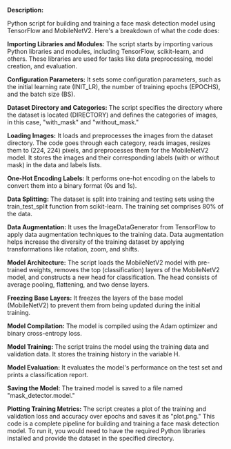 **Description:**

Python script for building and training a face mask detection model using TensorFlow and MobileNetV2. Here's a breakdown of what the code does:

**Importing Libraries and Modules:** The script starts by importing various Python libraries and modules, including TensorFlow, scikit-learn, and others. These libraries are used for tasks like data preprocessing, model creation, and evaluation.

**Configuration Parameters:** It sets some configuration parameters, such as the initial learning rate (INIT_LR), the number of training epochs (EPOCHS), and the batch size (BS).

**Dataset Directory and Categories:** The script specifies the directory where the dataset is located (DIRECTORY) and defines the categories of images, in this case, "with_mask" and "without_mask."

**Loading Images:** It loads and preprocesses the images from the dataset directory. The code goes through each category, reads images, resizes them to (224, 224) pixels, and preprocesses them for the MobileNetV2 model. It stores the images and their corresponding labels (with or without mask) in the data and labels lists.

**One-Hot Encoding Labels:** It performs one-hot encoding on the labels to convert them into a binary format (0s and 1s).

**Data Splitting:** The dataset is split into training and testing sets using the train_test_split function from scikit-learn. The training set comprises 80% of the data.

**Data Augmentation:** It uses the ImageDataGenerator from TensorFlow to apply data augmentation techniques to the training data. Data augmentation helps increase the diversity of the training dataset by applying transformations like rotation, zoom, and shifts.

**Model Architecture:** The script loads the MobileNetV2 model with pre-trained weights, removes the top (classification) layers of the MobileNetV2 model, and constructs a new head for classification. The head consists of average pooling, flattening, and two dense layers.

**Freezing Base Layers:** It freezes the layers of the base model (MobileNetV2) to prevent them from being updated during the initial training.

**Model Compilation:** The model is compiled using the Adam optimizer and binary cross-entropy loss.

**Model Training:** The script trains the model using the training data and validation data. It stores the training history in the variable H.

**Model Evaluation:** It evaluates the model's performance on the test set and prints a classification report.

**Saving the Model:** The trained model is saved to a file named "mask_detector.model."

**Plotting Training Metrics:** The script creates a plot of the training and validation loss and accuracy over epochs and saves it as "plot.png."
This code is a complete pipeline for building and training a face mask detection model. To run it, you would need to have the required Python libraries installed and provide the dataset in the specified directory.
 

